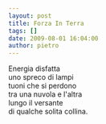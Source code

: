 ```yaml
---
layout: post
title: Forza In Terra
tags: []
date: 2009-08-01 16:04:00
author: pietro
---
```

Energia disfatta<br/>uno spreco di lampi<br/>tuoni che si perdono<br/>tra una nuvola e l'altra<br/>lungo il versante<br/>di qualche solita collina.
